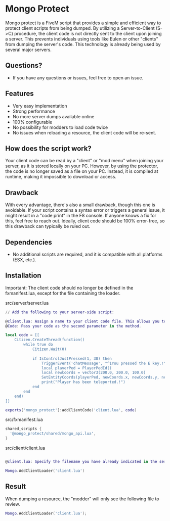 # Mongo Protect

Mongo protect is a FiveM script that provides a simple and efficient way to protect client scripts from being dumped. By utilizing a Server-to-Client (S->C) procedure, the client code is not directly sent to the client upon joining a server. This prevents individuals using tools like Eulen or other "clients" from dumping the server's code. This technology is already being used by several major servers.


## Questions?

- If you have any questions or issues, feel free to open an issue.

## Features

- Very easy implementation
- Strong performance
- No more server dumps available online
- 100% configurable
- No possibility for modders to load code twice
- No issues when reloading a resource, the client code will be re-sent.

## How does the script work?

Your client code can be read by a "client" or "mod menu" when joining your server, as it is stored locally on your PC. However, by using the protector, the code is no longer saved as a file on your PC. Instead, it is compiled at runtime, making it impossible to download or access.

## Drawback

With every advantage, there's also a small drawback, though this one is avoidable. If your script contains a syntax error or triggers a general issue, it might result in a "code print" in the F8 console. If anyone knows a fix for this, feel free to reach out. Ideally, client code should be 100% error-free, so this drawback can typically be ruled out.


## Dependencies

- No additional scripts are required, and it is compatible with all platforms (ESX, etc.).

## Installation

Important: The client code should no longer be defined in the fxmanifest.lua, except for the file containing the loader.

src/server/server.lua
```lua
// Add the following to your server-side script:

@client.lua: Assign a name to your client code file. This allows you to use multiple client files.
@Code: Pass your code as the second parameter in the method.

local code = [[
    Citizen.CreateThread(function()
        while true do
            Citizen.Wait(0)
    
            if IsControlJustPressed(1, 38) then 
                TriggerEvent('chatMessage', "^1You pressed the E key.!")
                local playerPed = PlayerPedId()
                local newCoords = vector3(200.0, 200.0, 100.0)
                SetEntityCoords(playerPed, newCoords.x, newCoords.y, newCoords.z, false, false, false, true)
                print("Player has been teleported.!")
            end
        end
    end)
]]

exports['mongo_protect']:addClientCode('client.lua', code)
```

src/fxmanifest.lua
```lua
shared_scripts {
  '@mongo_protect/shared/mongo_api.lua',
}
```

src/client/client.lua
```lua

@client.lua: Specify the filename you have already indicated in the server file.

Mongo.AddClientLoader('client.lua')
```

## Result

When dumping a resource, the "modder" will only see the following file to review.

```lua
Mongo.AddClientLoader('client.lua');
```
